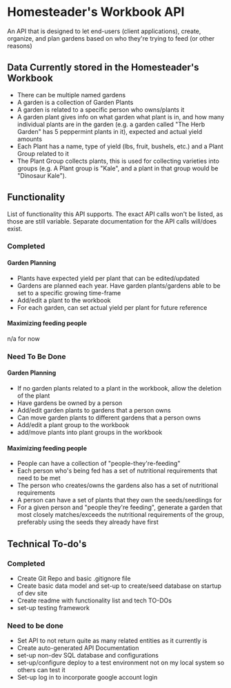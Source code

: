 # Homesteader's Workbook API
An API that is designed to let end-users (client applications), create, organize, and plan gardens based on who they're trying to feed (or other reasons) 


## Data Currently stored in the Homesteader's Workbook
* There can be multiple named gardens
* A garden is a collection of Garden Plants
* A garden is related to a specific person who owns/plants it
* A garden plant gives info on what garden what plant is in, and how many individual plants are in the garden (e.g. a garden called "The Herb Garden" has 5 peppermint plants in it), expected and actual yield amounts
* Each Plant has a name, type of yield (lbs, fruit, bushels, etc.) and a Plant Group related to it
* The Plant Group collects plants, this is used for collecting varieties into groups (e.g. A Plant group is "Kale", and a plant in that group would be "Dinosaur Kale").

## Functionality
List of functionality this API supports. The exact API calls won't be listed, as those are still variable. Separate documentation for the API calls will/does exist.

### Completed

#### Garden Planning
* Plants have expected yield per plant that can be edited/updated
* Gardens are planned each year. Have garden plants/gardens able to be set to a specific growing time-frame
* Add/edit a plant to the workbook
* For each garden, can set actual yield per plant for future reference

#### Maximizing feeding people
n/a for now

### Need To Be Done

#### Garden Planning
* If no garden plants related to a plant in the workbook, allow the deletion of the plant
* Have gardens be owned by a person
* Add/edit garden plants to gardens that a person owns
* Can move garden plants to different gardens that a person owns
* Add/edit a plant group to the workbook
* add/move plants into plant groups in the workbook

#### Maximizing feeding people
* People can have a collection of "people-they're-feeding"
* Each person who's being fed has a set of nutritional requirements that need to be met
* The person who creates/owns the gardens also has a set of nutritional requirements
* A person can have a set of plants that they own the seeds/seedlings for
* For a given person and "people they're feeding", generate a garden that most closely matches/exceeds the nutritional requirements of the group, preferably using the seeds they already have first


## Technical To-do's
### Completed
* Create Git Repo and basic .gitignore file
* Create basic data model and set-up to create/seed database on startup of dev site
* Create readme with functionality list and tech TO-DOs
* set-up testing framework

### Need to be done
* Set API to not return quite as many related entities as it currently is
* Create auto-generated API Documentation
* set-up non-dev SQL database and configurations
* set-up/configure deploy to a test environment not on my local system so others can test it
* Set-up log in to incorporate google account login